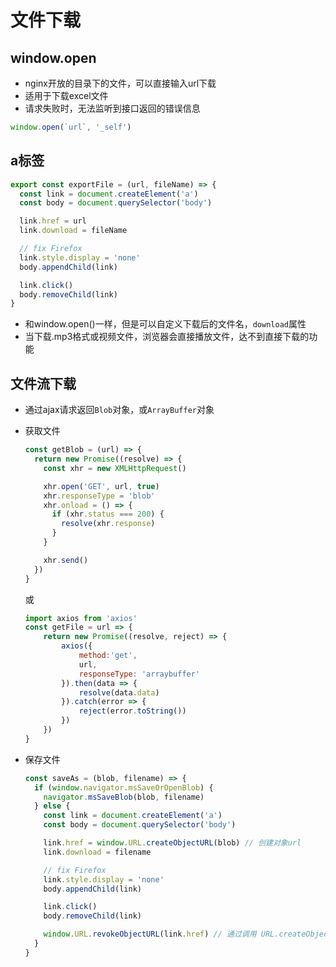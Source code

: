 # 文件下载

## window.open

- nginx开放的目录下的文件，可以直接输入url下载
- 适用于下载excel文件
- 请求失败时，无法监听到接口返回的错误信息

```javascript
window.open(`url`, '_self')
```



## a标签

```javascript
export const exportFile = (url, fileName) => {
  const link = document.createElement('a')
  const body = document.querySelector('body')

  link.href = url
  link.download = fileName

  // fix Firefox
  link.style.display = 'none'
  body.appendChild(link)

  link.click()
  body.removeChild(link)
}
```

- 和window.open()一样，但是可以自定义下载后的文件名，`download`属性
- 当下载.mp3格式或视频文件，浏览器会直接播放文件，达不到直接下载的功能



## 文件流下载

- 通过ajax请求返回`Blob`对象，或`ArrayBuffer`对象

- 获取文件

  ```javascript
  const getBlob = (url) => {
    return new Promise((resolve) => {
      const xhr = new XMLHttpRequest()
  
      xhr.open('GET', url, true)
      xhr.responseType = 'blob'
      xhr.onload = () => {
        if (xhr.status === 200) {
          resolve(xhr.response)
        }
      }
  
      xhr.send()
    })
  }
  ```

  或

  ```javascript
  import axios from 'axios'
  const getFile = url => {
      return new Promise((resolve, reject) => {
          axios({
              method:'get',
              url,
              responseType: 'arraybuffer'
          }).then(data => {
              resolve(data.data)
          }).catch(error => {
              reject(error.toString())
          })
      })
  }
  ```

- 保存文件

  ```javascript
  const saveAs = (blob, filename) => {
    if (window.navigator.msSaveOrOpenBlob) {
      navigator.msSaveBlob(blob, filename)
    } else {
      const link = document.createElement('a')
      const body = document.querySelector('body')
  
      link.href = window.URL.createObjectURL(blob) // 创建对象url
      link.download = filename
  
      // fix Firefox
      link.style.display = 'none'
      body.appendChild(link)
  
      link.click()
      body.removeChild(link)
  
      window.URL.revokeObjectURL(link.href) // 通过调用 URL.createObjectURL() 创建的 URL 对象
    }
  }
  ```

  

